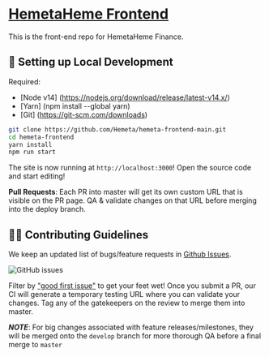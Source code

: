 # [HemetaHeme Frontend](https://app.hemeta.net)
This is the front-end repo for HemetaHeme Finance.

##  🔧 Setting up Local Development

Required: 
- [Node v14] (https://nodejs.org/download/release/latest-v14.x/)  
- [Yarn] (npm install --global yarn) 
- [Git] (https://git-scm.com/downloads)


```bash
git clone https://github.com/Hemeta/hemeta-frontend-main.git
cd hemeta-frontend
yarn install
npm run start
```

The site is now running at `http://localhost:3000`!
Open the source code and start editing!

**Pull Requests**:
Each PR into master will get its own custom URL that is visible on the PR page. QA & validate changes on that URL before merging into the deploy branch. 

## 👏🏽 Contributing Guidelines 

We keep an updated list of bugs/feature requests in [Github Issues](https://github.com/HemetaHeme/hemeta-frontend/issues). 


![GitHub issues](https://github.com/HemetaHeme/hemeta-frontend/issues?style=flat-square)

Filter by ["good first issue"](https://github.com/HemetaHeme/hemeta-frontend/issues?q=is%3Aopen+is%3Aissue+label%3A%22good+first+issue%22) to get your feet wet!
Once you submit a PR, our CI will generate a temporary testing URL where you can validate your changes. Tag any of the gatekeepers on the review to merge them into master. 

*__NOTE__*: For big changes associated with feature releases/milestones, they will be merged onto the `develop` branch for more thorough QA before a final merge to `master`

